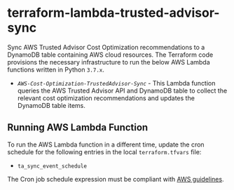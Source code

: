# terraform-lambda-trusted-advisor-sync
Sync AWS Trusted Advisor Cost Optimization recommendations to a DynamoDB table containing AWS cloud resources. The Terraform code provisions the necessary infrastructure to run the below AWS Lambda functions written in Python `3.7.x`.

*   *`AWS-Cost-Optimization-TrustedAdvisor-Sync`* - This Lambda function queries the AWS Trusted Advisor API and DynamoDB table to collect the relevant cost optimization recommendations and updates the DynamoDB table items.

## Running AWS Lambda Function

To run the AWS Lambda function in a different time, update the cron schedule for the following entries in the local `terraform.tfvars` file:

*   `ta_sync_event_schedule`

The Cron job schedule expression must be compliant with [AWS guidelines](https://docs.aws.amazon.com/AmazonCloudWatch/latest/events/ScheduledEvents.html).



